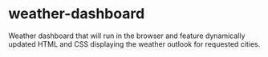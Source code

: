 # weather-dashboard
Weather dashboard that will run in the browser and feature dynamically updated HTML and CSS displaying the weather outlook for requested cities.
